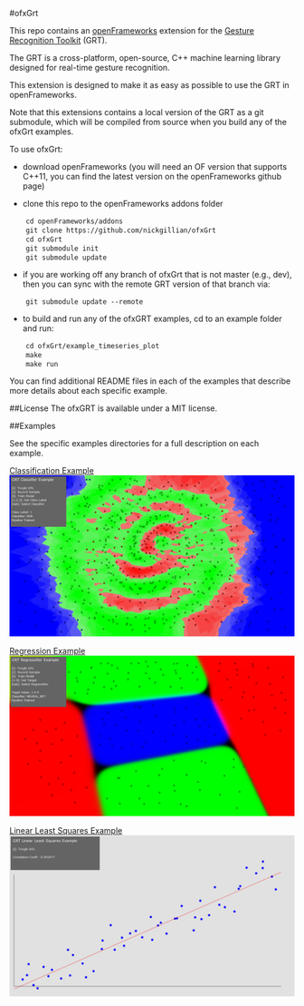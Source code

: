 #ofxGrt

This repo contains an [openFrameworks](http://openframeworks.cc) extension for the [Gesture Recognition Toolkit](https://github.com/nickgillian/grt) (GRT).

The GRT is a cross-platform, open-source, C++ machine learning library designed for real-time gesture recognition.

This extension is designed to make it as easy as possible to use the GRT in openFrameworks.

Note that this extensions contains a local version of the GRT as a git submodule, which will be compiled from source when you build any of the ofxGrt examples.

To use ofxGrt:

- download openFrameworks (you will need an OF version that supports C++11, you can find the latest version on the openFrameworks github page)

- clone this repo to the openFrameworks addons folder
```
    cd openFrameworks/addons
    git clone https://github.com/nickgillian/ofxGrt
    cd ofxGrt
    git submodule init
    git submodule update
```

- if you are working off any branch of ofxGrt that is not master (e.g., dev), then you can sync with the remote GRT version of that branch via:
```
    git submodule update --remote
```

- to build and run any of the ofxGRT examples, cd to an example folder and run:
```
    cd ofxGrt/example_timeseries_plot
    make
    make run
```

You can find additional README files in each of the examples that describe more details about each specific example.

##License
The ofxGRT is available under a MIT license.

##Examples

See the specific examples directories for a full description on each example.

[Classification Example](example_classification)
![alt text](example_classification/images/classification_spiral_2.png "Classification Example")

[Regression Example](example_regression)
![alt text](example_regression/images/regression_step_10.png "Regression Example")

[Linear Least Squares Example](example_linear_least_squares)
![alt text](example_linear_least_squares/images/lls_1.png "Linear Least Squares Example")
